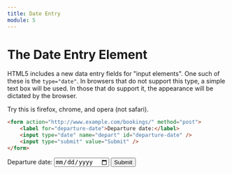 ```yaml
---
title: Date Entry
module: 5
---
```


# The Date Entry Element

HTML5 includes a new data entry fields for "input elements". One such of these is the `type="date"`.
In browsers that do not support this type, a simple text box will be used. In those that do support it, the appearance will be dictated by the browser.

Try this is firefox, chrome, and opera (not safari).

```html
<form action="http://www.example.com/bookings/" method="post">
    <label for="departure-date">Departure date:</label>
    <input type="date" name="depart" id="departure-date" />
    <input type="submit" value="Submit" />
</form>
```

<div class="displayed_code_example">
<form action="#" method="post">
    <label for="departure-date">Departure date:</label>
    <input type="date" name="depart" id="departure-date" />
    <input type="submit" value="Submit" />
</form>
</div>
